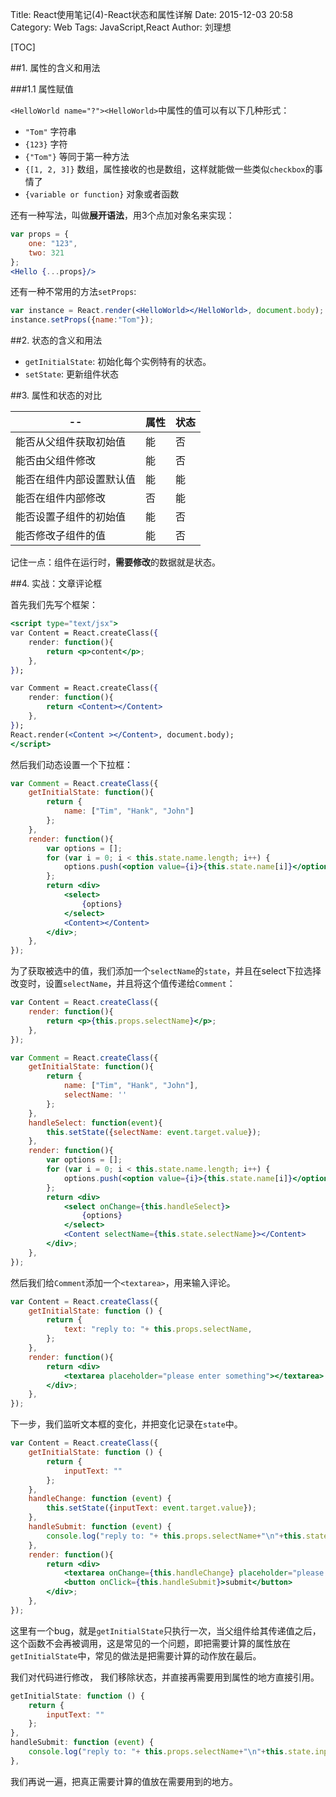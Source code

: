 Title: React使用笔记(4)-React状态和属性详解
Date: 2015-12-03 20:58
Category: Web
Tags: JavaScript,React
Author: 刘理想

[TOC]

##1. 属性的含义和用法

###1.1 属性赋值

`<HelloWorld name="?"><HelloWorld>`中属性的值可以有以下几种形式：

- `"Tom"` 字符串
- `{123}` 字符
- `{"Tom"}` 等同于第一种方法
- `{[1, 2, 3]}` 数组，属性接收的也是数组，这样就能做一些类似`checkbox`的事情了
- `{variable or function}` 对象或者函数

还有一种写法，叫做**展开语法**，用3个点加对象名来实现：

```jsx
var props = {
    one: "123",
    two: 321
};
<Hello {...props}/>
```

还有一种不常用的方法`setProps`:

```jsx
var instance = React.render(<HelloWorld></HelloWorld>, document.body);
instance.setProps({name:"Tom"});
```

##2. 状态的含义和用法

- `getInitialState`: 初始化每个实例特有的状态。
- `setState`: 更新组件状态

##3. 属性和状态的对比

--|属性|状态
--|--|--
能否从父组件获取初始值|能|否
能否由父组件修改|能|否
能否在组件内部设置默认值|能|能
能否在组件内部修改|否|能
能否设置子组件的初始值|能|否
能否修改子组件的值|能|否

记住一点：组件在运行时，**需要修改**的数据就是状态。

##4. 实战：文章评论框

首先我们先写个框架：

```jsx
<script type="text/jsx">
var Content = React.createClass({
    render: function(){
        return <p>content</p>;
    },
});

var Comment = React.createClass({
    render: function(){
        return <Content></Content>
    },
});
React.render(<Content ></Content>, document.body);
</script>
```

然后我们动态设置一个下拉框：

```jsx
var Comment = React.createClass({
    getInitialState: function(){
        return {
            name: ["Tim", "Hank", "John"]
        };
    },
    render: function(){
        var options = [];
        for (var i = 0; i < this.state.name.length; i++) {
            options.push(<option value={i}>{this.state.name[i]}</option>);
        };
        return <div>
            <select>
                {options}
            </select>
            <Content></Content>
        </div>;
    },
});
```

为了获取被选中的值，我们添加一个`selectName`的`state`，并且在select下拉选择改变时，设置`selectName`，并且将这个值传递给`Comment`：

```jsx
var Content = React.createClass({
    render: function(){
        return <p>{this.props.selectName}</p>;
    },
});

var Comment = React.createClass({
    getInitialState: function(){
        return {
            name: ["Tim", "Hank", "John"],
            selectName: ''
        };
    },
    handleSelect: function(event){
        this.setState({selectName: event.target.value});
    },
    render: function(){
        var options = [];
        for (var i = 0; i < this.state.name.length; i++) {
            options.push(<option value={i}>{this.state.name[i]}</option>);
        };
        return <div>
            <select onChange={this.handleSelect}>
                {options}
            </select>
            <Content selectName={this.state.selectName}></Content>
        </div>;
    },
});
```

然后我们给`Comment`添加一个`<textarea>`，用来输入评论。

```jsx
var Content = React.createClass({
    getInitialState: function () {
        return {
            text: "reply to: "+ this.props.selectName,
        };
    },
    render: function(){
        return <div>
            <textarea placeholder="please enter something"></textarea>
        </div>;
    },
});
```

下一步，我们监听文本框的变化，并把变化记录在`state`中。

```jsx
var Content = React.createClass({
    getInitialState: function () {
        return {
            inputText: ""
        };
    },
    handleChange: function (event) {
        this.setState({inputText: event.target.value});
    },
    handleSubmit: function (event) {
        console.log("reply to: "+ this.props.selectName+"\n"+this.state.inputText);  
    },
    render: function(){
        return <div>
            <textarea onChange={this.handleChange} placeholder="please enter something"></textarea>
            <button onClick={this.handleSubmit}>submit</button>
        </div>;
    },
});
```

这里有一个bug，就是`getInitialState`只执行一次，当父组件给其传递值之后，这个函数不会再被调用，这是常见的一个问题，即把需要计算的属性放在`getInitialState`中，常见的做法是把需要计算的动作放在最后。

我们对代码进行修改， 我们移除状态，并直接再需要用到属性的地方直接引用。

```jsx
getInitialState: function () {
    return {
        inputText: ""
    };
},
handleSubmit: function (event) {
    console.log("reply to: "+ this.props.selectName+"\n"+this.state.inputText);  
},
```

我们再说一遍，把真正需要计算的值放在需要用到的地方。